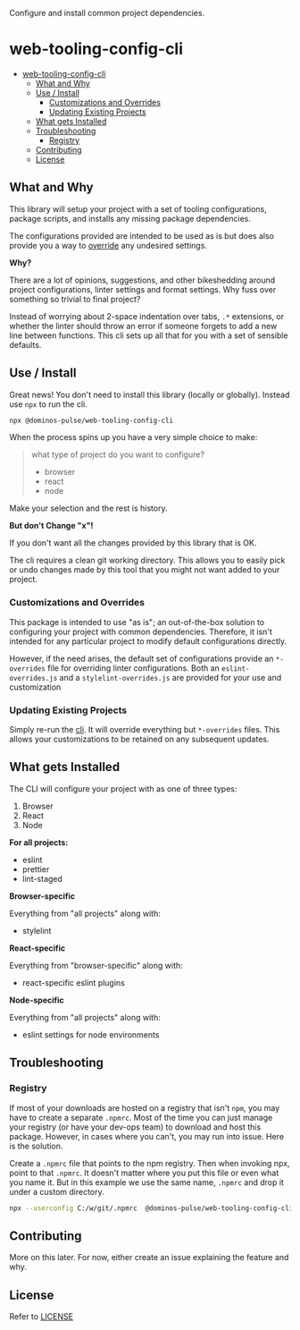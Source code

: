 Configure and install common project dependencies.

# web-tooling-config-cli

- [web-tooling-config-cli](#web-tooling-config-cli)
  - [What and Why](#what-and-why)
  - [Use / Install](#use--install)
    - [Customizations and Overrides](#customizations-and-overrides)
    - [Updating Existing Projects](#updating-existing-projects)
  - [What gets Installed](#what-gets-installed)
  - [Troubleshooting](#troubleshooting)
    - [Registry](#registry)
  - [Contributing](#contributing)
  - [License](#license)

## What and Why

This library will setup your project with a set of tooling configurations,
package scripts, and installs any missing package dependencies.

The configurations provided are intended to be used as is but does also provide
you a way to [override](#customizations-and-overrides) any undesired settings.

**Why?**

There are a lot of opinions, suggestions, and other bikeshedding around project
configurations, linter settings and format settings. Why fuss over something so
trivial to final project?

Instead of worrying about 2-space indentation over tabs, `.*` extensions, or
whether the linter should throw an error if someone forgets to add a new line
between functions. This cli sets up all that for you with a set of sensible
defaults.

## Use / Install

Great news! You don't need to install this library (locally or globally).
Instead use `npx` to run the cli.

```bash
npx @dominos-pulse/web-tooling-config-cli
```

When the process spins up you have a very simple choice to make:

> what type of project do you want to configure?
>
> - browser
> - react
> - node

Make your selection and the rest is history.

**But don't Change "x"!**

If you don't want all the changes provided by this library that is OK.

The cli requires a clean git working directory. This allows you to easily pick
or undo changes made by this tool that you might not want added to your project.

### Customizations and Overrides

This package is intended to use "as is"; an out-of-the-box solution to
configuring your project with common dependencies. Therefore, it isn't intended
for any particular project to modify default configurations directly.

However, if the need arises, the default set of configurations provide an
`*-overrides` file for overriding linter configurations. Both an
`eslint-overrides.js` and a `stylelint-overrides.js` are provided for your use
and customization

### Updating Existing Projects

Simply re-run the [cli](#use). It will override everything but `*-overrides`
files. This allows your customizations to be retained on any subsequent updates.

## What gets Installed

The CLI will configure your project with as one of three types:

1. Browser
2. React
3. Node

**For all projects:**

- eslint
- prettier
- lint-staged

**Browser-specific**

Everything from "all projects" along with:

- stylelint

**React-specific**

Everything from "browser-specific" along with:

- react-specific eslint plugins

**Node-specific**

Everything from "all projects" along with:

- eslint settings for node environments

## Troubleshooting

### Registry

If most of your downloads are hosted on a registry that isn't `npm`, you may
have to create a separate `.npmrc`. Most of the time you can just manage your
registry (or have your dev-ops team) to download and host this package. However,
in cases where you can't, you may run into issue. Here is the solution.

Create a `.npmrc` file that points to the npm registry. Then when invoking npx,
point to that `.npmrc`. It doesn't matter where you put this file or even what
you name it. But in this example we use the same name, `.npmrc` and drop it
under a custom directory.

```bash
npx --userconfig C:/w/git/.npmrc  @dominos-pulse/web-tooling-config-cli
```

## Contributing

More on this later. For now, either create an issue explaining the feature and
why.

## License

Refer to [LICENSE](./LICENSE)
